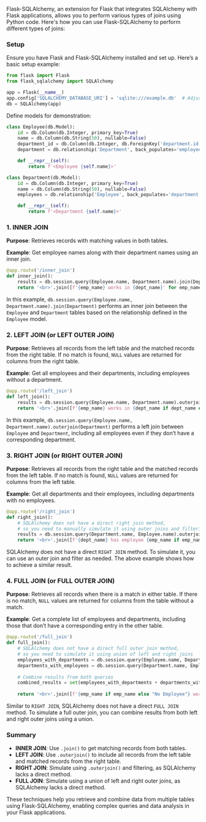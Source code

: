 Flask-SQLAlchemy, an extension for Flask that integrates SQLAlchemy with Flask applications, allows you to perform various types of joins using Python code. Here's how you can use Flask-SQLAlchemy to perform different types of joins:

### Setup

Ensure you have Flask and Flask-SQLAlchemy installed and set up. Here’s a basic setup example:

```python
from flask import Flask
from flask_sqlalchemy import SQLAlchemy

app = Flask(__name__)
app.config['SQLALCHEMY_DATABASE_URI'] = 'sqlite:///example.db'  # Adjust as needed
db = SQLAlchemy(app)
```

Define models for demonstration:

```python
class Employee(db.Model):
    id = db.Column(db.Integer, primary_key=True)
    name = db.Column(db.String(50), nullable=False)
    department_id = db.Column(db.Integer, db.ForeignKey('department.id'))
    department = db.relationship('Department', back_populates='employees')

    def __repr__(self):
        return f'<Employee {self.name}>'

class Department(db.Model):
    id = db.Column(db.Integer, primary_key=True)
    name = db.Column(db.String(50), nullable=False)
    employees = db.relationship('Employee', back_populates='department')

    def __repr__(self):
        return f'<Department {self.name}>'
```

### 1. INNER JOIN

**Purpose**: Retrieves records with matching values in both tables.

**Example**: Get employee names along with their department names using an inner join.

```python
@app.route('/inner_join')
def inner_join():
    results = db.session.query(Employee.name, Department.name).join(Department).all()
    return '<br>'.join([f'{emp_name} works in {dept_name}' for emp_name, dept_name in results])
```

In this example, `db.session.query(Employee.name, Department.name).join(Department)` performs an inner join between the `Employee` and `Department` tables based on the relationship defined in the `Employee` model.

### 2. LEFT JOIN (or LEFT OUTER JOIN)

**Purpose**: Retrieves all records from the left table and the matched records from the right table. If no match is found, `NULL` values are returned for columns from the right table.

**Example**: Get all employees and their departments, including employees without a department.

```python
@app.route('/left_join')
def left_join():
    results = db.session.query(Employee.name, Department.name).outerjoin(Department).all()
    return '<br>'.join([f'{emp_name} works in {dept_name if dept_name else "No Department"}' for emp_name, dept_name in results])
```

In this example, `db.session.query(Employee.name, Department.name).outerjoin(Department)` performs a left join between `Employee` and `Department`, including all employees even if they don’t have a corresponding department.

### 3. RIGHT JOIN (or RIGHT OUTER JOIN)

**Purpose**: Retrieves all records from the right table and the matched records from the left table. If no match is found, `NULL` values are returned for columns from the left table.

**Example**: Get all departments and their employees, including departments with no employees.

```python
@app.route('/right_join')
def right_join():
    # SQLAlchemy does not have a direct right join method,
    # so you need to manually simulate it using outer joins and filtering
    results = db.session.query(Department.name, Employee.name).outerjoin(Employee).all()
    return '<br>'.join([f'{dept_name} has employee {emp_name if emp_name else "No Employees"}' for dept_name, emp_name in results])
```

SQLAlchemy does not have a direct `RIGHT JOIN` method. To simulate it, you can use an outer join and filter as needed. The above example shows how to achieve a similar result.

### 4. FULL JOIN (or FULL OUTER JOIN)

**Purpose**: Retrieves all records when there is a match in either table. If there is no match, `NULL` values are returned for columns from the table without a match.

**Example**: Get a complete list of employees and departments, including those that don’t have a corresponding entry in the other table.

```python
@app.route('/full_join')
def full_join():
    # SQLAlchemy does not have a direct full outer join method,
    # so you need to simulate it using union of left and right joins
    employees_with_departments = db.session.query(Employee.name, Department.name).outerjoin(Department).all()
    departments_with_employees = db.session.query(Department.name, Employee.name).outerjoin(Employee).all()
    
    # Combine results from both queries
    combined_results = set(employees_with_departments + departments_with_employees)
    
    return '<br>'.join([f'{emp_name if emp_name else "No Employee"} works in {dept_name if dept_name else "No Department"}' for emp_name, dept_name in combined_results])
```

Similar to `RIGHT JOIN`, SQLAlchemy does not have a direct `FULL JOIN` method. To simulate a full outer join, you can combine results from both left and right outer joins using a union.

### Summary

- **INNER JOIN**: Use `.join()` to get matching records from both tables.
- **LEFT JOIN**: Use `.outerjoin()` to include all records from the left table and matched records from the right table.
- **RIGHT JOIN**: Simulate using `.outerjoin()` and filtering, as SQLAlchemy lacks a direct method.
- **FULL JOIN**: Simulate using a union of left and right outer joins, as SQLAlchemy lacks a direct method.

These techniques help you retrieve and combine data from multiple tables using Flask-SQLAlchemy, enabling complex queries and data analysis in your Flask applications.